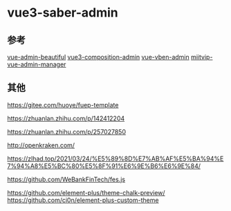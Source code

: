 # vue3-saber-admin


## 参考

[vue-admin-beautiful](https://github.com/chuzhixin/vue-admin-beautiful-pro)
[vue3-composition-admin](https://github.com/RainManGO/vue3-composition-admin)
[vue-vben-admin](https://github.com/anncwb/vue-vben-admin)
[miitvip-vue-admin-manager](https://github.com/lirongtong/miitvip-vue-admin-manager)


## 其他

[](http://www.fuep.net/)
https://gitee.com/huoye/fuep-template

https://zhuanlan.zhihu.com/p/142412204

https://zhuanlan.zhihu.com/p/257027850

http://openkraken.com/

https://zlhad.top/2021/03/24/%E5%89%8D%E7%AB%AF%E5%BA%94%E7%94%A8%E5%BC%80%E5%8F%91%E6%9E%B6%E6%9E%84/

https://github.com/WeBankFinTech/fes.js

[](https://github.com/YunYouJun/element-theme-ink)

https://github.com/element-plus/theme-chalk-preview/
https://github.com/ci0n/element-plus-custom-theme